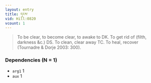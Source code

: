 ```yaml
---
layout: entry
title: དྭངས་
vid: Hill:0820
vcount: 1
---
```

> To be clear, to become clear, to awake to DK\. To get rid of (filth, darkness &c\.) DS\. To clean, clear away TC\. To heal, recover (Tournadre & Dorje 2003: 300)\.


### Dependencies (N = 1)
* `arg1` 1
* `aux` 1

